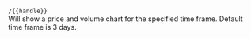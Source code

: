 
`/{{handle}}` <time span in days>  
Will show a price and volume chart for the specified time frame. Default time frame is 3 days.
